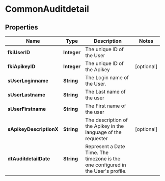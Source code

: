 

# CommonAuditdetail

## Properties

Name | Type | Description | Notes
------------ | ------------- | ------------- | -------------
**fkiUserID** | **Integer** | The unique ID of the User | 
**fkiApikeyID** | **Integer** | The unique ID of the Apikey |  [optional]
**sUserLoginname** | **String** | The Login name of the User. | 
**sUserLastname** | **String** | The Last name of the user | 
**sUserFirstname** | **String** | The First name of the user | 
**sApikeyDescriptionX** | **String** | The description of the Apikey in the language of the requester |  [optional]
**dtAuditdetailDate** | **String** | Represent a Date Time. The timezone is the one configured in the User&#39;s profile. | 




